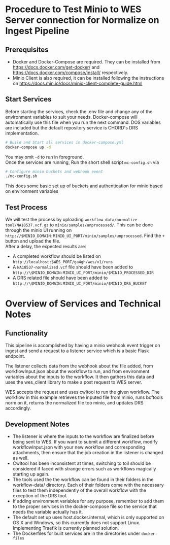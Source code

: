 # Procedure to Test Minio to WES Server connection for Normalize on Ingest Pipeline

## Prerequisites
- Docker and Docker-Compose are required. They can be installed from https://docs.docker.com/get-docker/ and https://docs.docker.com/compose/install/ respectively.
- Minio Client is also required, it can be installed following the instructions on https://docs.min.io/docs/minio-client-complete-guide.html

## Start Services
Before starting the services, check the .env file and change any of the environment variables to suit your needs. Docker-compose will automatically use this file when you run the next command. DOS variables are included but the default repository service is CHORD's DRS implementation.  
```bash
# Build and Start all services in docker-compose.yml
docker-compose up -d
```
You may omit `-d` to run in foreground.  
Once the services are running, Run the short shell script `mc-config.sh` via
```bash
# Configure minio buckets and webhook event
./mc-config.sh
```
This does some basic set up of buckets and authentication for minio based on environment variables
## Test Process
We will test the process by uploading `workflow-data/normalize-tool/NA18537.vcf.gz` to `minio/samples/unprocessed/`. This can be done through the minio UI running on `http://$MINIO_DOMAIN:MINIO_UI_PORT/minio/samples/unprocessed`. Find the `+` button and upload the file.  
After a delay, the expected results are:  
- A completed workflow should be listed on `http://localhost:$WES_PORT/ga4gh/wes/v1/runs`
- A `NA18537-normalized.vcf` file should have been added to `http://\$MINIO_DOMAIN:MINIO_UI_PORT/minio/$MINIO_PROCESSED_DIR`
- A DRS related file should have been added to `http://\$MINIO_DOMAIN:MINIO_UI_PORT/minio/$MINIO_DRS_BUCKET`
# Overview of Services and Technical Notes
## Functionality
This pipeline is accomplished by having a minio webhook event trigger on ingest and send a request to a listener service which is a basic Flask endpoint.  

The listener collects data from the webhook about the file added, from workflowInput.json about the workflow to run, and from environment variables about the inputs to the workflow. It then gathers this data and uses the wes_client library to make a post request to WES server.  

WES accepts the request and uses cwltool to run the given workflow. The workflow in this example retrieves the inputed file from minio, runs bcftools norm on it, returns the normalized file too minio, and updates DRS accordingly.

## Development Notes
- The listener is where the inputs to the workflow are finalized before being sent to WES. If you want to submit a different workflow, modify workflowInput.json with your new workflow and corresponding attachments, then ensure that the job creation in the listener is changed as well.
- Cwltool has been inconsistent at times, switching to toil should be considered if faced with strange errors such as workflows magically starting up again.
- The tools used the the workflow can be found in their folders in the workflow-data/ directory. Each of their folders come with the necessary files to test them independently of the overall workflow with the exception of the DRS tool.
- If adding environment variables for any purpose, remember to add them to the proper services in the docker-compose file so the service that needs the variable actually has it.
- The default set up uses host.docker.internal, which is only supported on OS X and Windows, so this currently does not support Linux. Implementing Traefik is currently planned solution.
- The Dockerfiles for built services are in the directories under `docker-files`